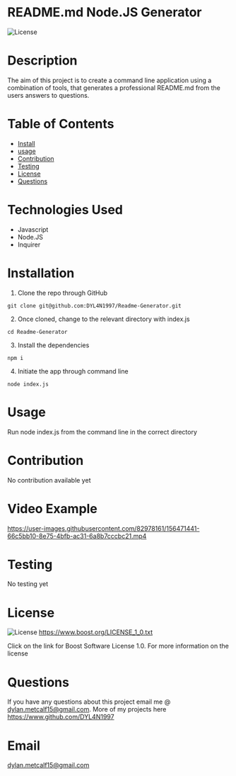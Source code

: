   # README.md Node.JS Generator
  ![License](https://img.shields.io/badge/License-Boost_1.0-lightblue.svg)


  # Description

  The aim of this project is to create a command line application using a combination of tools, that generates a professional README.md from the users answers to questions.

  # Table of Contents

  - [Install](#install)
  - [usage](#usage)
  - [Contribution](#contribution)
  - [Testing](#testing)
  - [License](#license)
  - [Questions](#questions)


  # Technologies Used

  - Javascript
  - Node.JS
  - Inquirer


  # Installation

  1. Clone the repo through GitHub

    git clone git@github.com:DYL4N1997/Readme-Generator.git


  2. Once cloned, change to the relevant directory with    index.js 

    cd Readme-Generator


  3. Install the dependencies

    npm i 


  4. Initiate the app through command line

    node index.js


  # Usage
  Run node index.js from the command line in the correct directory


  # Contribution
  No contribution available yet


  # Video Example 

  https://user-images.githubusercontent.com/82978161/156471441-66c5bb10-8e75-4bfb-ac31-6a8b7cccbc21.mp4
  

  # Testing
  No testing yet


  # License
  ![License](https://img.shields.io/badge/License-Boost_1.0-lightblue.svg)
  https://www.boost.org/LICENSE_1_0.txt
      
  Click on the link for Boost Software License 1.0. For more information on the license


  # Questions
  If you have any questions about this project email me @ dylan.metcalf15@gmail.com. More of my projects here https://www.github.com/DYL4N1997


  # Email
  dylan.metcalf15@gmail.com
